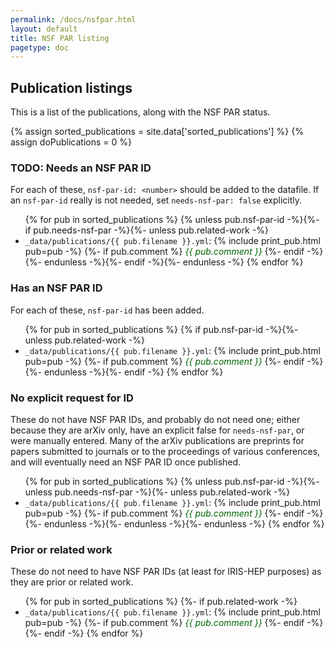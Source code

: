 ```yaml
---
permalink: /docs/nsfpar.html
layout: default
title: NSF PAR listing
pagetype: doc
---
```


## Publication listings

This is a list of the publications, along with the NSF PAR status.

{% assign sorted_publications = site.data['sorted_publications'] %}
{% assign doPublications = 0 %}

### TODO: Needs an NSF PAR ID

For each of these, `nsf-par-id: <number>` should be added to the datafile. If
an `nsf-par-id` really is not needed, set `needs-nsf-par: false` explicitly.

<ul>
  {% for pub in sorted_publications %}
    {% unless pub.nsf-par-id -%}{%- if pub.needs-nsf-par -%}{%- unless pub.related-work -%}
      <li>
        <code class="highlighter-rouge">_data/publications/{{ pub.filename }}.yml</code>:
        {% include print_pub.html pub=pub -%}
        {%- if pub.comment %} <span style="color:darkgreen;font-style:italic;">{{ pub.comment }}</span> {%- endif -%}
      </li>
    {%- endunless -%}{%- endif -%}{%- endunless -%}
  {% endfor %}
</ul>


### Has an NSF PAR ID

For each of these, `nsf-par-id` has been added.

<ul>
  {% for pub in sorted_publications %}
    {% if pub.nsf-par-id -%}{%- unless pub.related-work -%}
      <li>
        <code class="highlighter-rouge">_data/publications/{{ pub.filename }}.yml</code>:
        {% include print_pub.html pub=pub -%}
        {%- if pub.comment %} <span style="color:darkgreen;font-style:italic;">{{ pub.comment }}</span> {%- endif -%}
      </li>
    {%- endunless -%}{%- endif -%}
  {% endfor %}
</ul>


### No explicit request for ID

These do not have NSF PAR IDs, and probably do not need one; either because
they are arXiv only, have an explicit false for `needs-nsf-par`, or were
manually entered. Many of the arXiv publications are preprints for papers submitted to journals or to the proceedings of various conferences, and will eventually need an NSF PAR ID once published.

<ul>
  {% for pub in sorted_publications %}
    {% unless pub.nsf-par-id -%}{%- unless pub.needs-nsf-par -%}{%- unless pub.related-work -%}
      <li>
        <code class="highlighter-rouge">_data/publications/{{ pub.filename }}.yml</code>:
        {% include print_pub.html pub=pub -%}
        {%- if pub.comment %} <span style="color:darkgreen;font-style:italic;">{{ pub.comment }}</span> {%- endif -%}
      </li>
    {%- endunless -%}{%- endunless -%}{%- endunless -%}
  {% endfor %}
</ul>

### Prior or related work

These do not need to have NSF PAR IDs (at least for IRIS-HEP purposes) as
they are prior or related work.

<ul>
  {% for pub in sorted_publications %}
    {%- if pub.related-work -%}
      <li>
        <code class="highlighter-rouge">_data/publications/{{ pub.filename }}.yml</code>:
        {% include print_pub.html pub=pub -%}
        {%- if pub.comment %} <span style="color:darkgreen;font-style:italic;">{{ pub.comment }}</span> {%- endif -%}
      </li>
    {%- endif -%}
  {% endfor %}
</ul>

